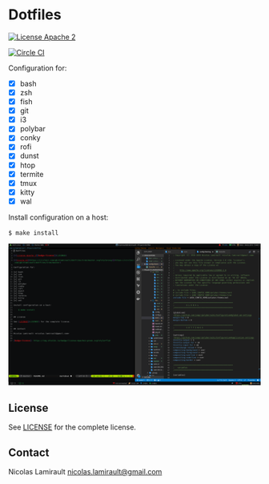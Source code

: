 # Dotfiles

[![License Apache 2][badge-license]](LICENSE)

[![Circle CI](https://circleci.com/gh/nlamirault/dotfiles/tree/master.svg?style=svg)](https://circleci.com/gh/nlamirault/dotfiles/tree/master)

Configuration for:

* [x] bash
* [x] zsh
* [x] fish
* [x] git
* [x] i3
* [x] polybar
* [x] conky
* [x] rofi
* [x] dunst
* [x] htop
* [x] termite
* [x] tmux
* [x] kitty
* [x] wal

Install configuration on a host:

    $ make install


![Screenshot](desktop.png)


## License

See [LICENSE](LICENSE) for the complete license.


## Contact

Nicolas Lamirault <nicolas.lamirault@gmail.com>


[badge-license]: https://img.shields.io/badge/license-Apache2-green.svg?style=flat
